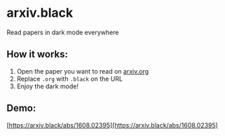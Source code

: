 # arxiv.black
Read papers in dark mode everywhere

## How it works:
1. Open the paper you want to read on [arxiv.org](https://arxiv.org)
2. Replace `.org` with `.black` on the URL
3. Enjoy the dark mode!


## Demo:
[https://arxiv.black/abs/1608.02395](https://arxiv.black/abs/1608.02395)